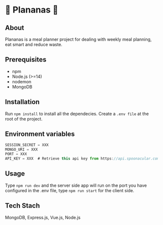 # 🍍 Plananas 🍍
## About
Plananas is a meal planner project for dealing with weekly meal planning, eat smart and reduce waste.

## Prerequisites
* npm
* Node.js (>=14)
* nodemon
* MongoDB

## Installation
Run `npm install` to install all the dependecies.
Create a `.env file` at the root of the project.

## Environment variables
```javascript
SESSION_SECRET = XXX    
MONGO_URI = XXX  
PORT = XXX  
API_KEY = XXX  # Retrieve this api key from https://api.spoonacular.com
```

## Usage
Type `npm run dev` and the server side app will run on the port you have configured in the .env file, type `npm run start` for the client side.

## Tech Stach
MongoDB, Express.js, Vue.js, Node.js
